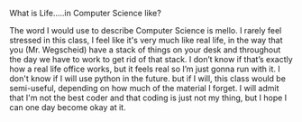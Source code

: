 What is Life.....in Computer Science like?

The word I would use to describe Computer Science is mello. I rarely feel stressed in this class, I feel like it's very much like real life, in the way that you (Mr. Wegscheid) have a stack of things on your desk and throughout the day we have to work to get rid of that stack. I don’t know if that’s exactly how a real life office works, but it feels real so I’m just gonna run with it. I don't know if I will use python in the future. but if I will, this class would be semi-useful, depending on how much of the material I forget. I will admit that I'm not the best coder and that coding is just not my thing, but I hope I can one day become okay at it.
